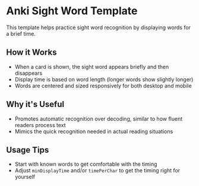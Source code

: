 # Anki Sight Word Template

This template helps practice sight word recognition by displaying words for a brief time.

## How it Works
- When a card is shown, the sight word appears briefly and then disappears
- Display time is based on word length (longer words show slightly longer)
- Words are centered and sized responsively for both desktop and mobile

## Why it's Useful
- Promotes automatic recognition over decoding, similar to how fluent readers process text
- Mimics the quick recognition needed in actual reading situations

## Usage Tips
- Start with known words to get comfortable with the timing
- Adjust `minDisplayTime` and/or `timePerChar` to get the timing right for yourself
